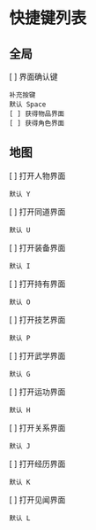 ﻿# 快捷键列表

## 全局
[ ] 界面确认键
     
    补充按键
    默认 Space
    [ ] 获得物品界面
    [ ] 获得角色界面

## 地图
[ ] 打开人物界面

    默认 Y

[ ] 打开同道界面

    默认 U

[ ] 打开装备界面
    
    默认 I

[ ] 打开持有界面

    默认 O

[ ] 打开技艺界面

    默认 P

[ ] 打开武学界面

    默认 G

[ ] 打开运功界面

    默认 H

[ ] 打开关系界面

    默认 J

[ ] 打开经历界面

    默认 K

[ ] 打开见闻界面

    默认 L
